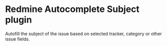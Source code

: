 Redmine Autocomplete Subject plugin
=======================

Autofill the subject of the issue based on selected tracker, category or other issue fields.


